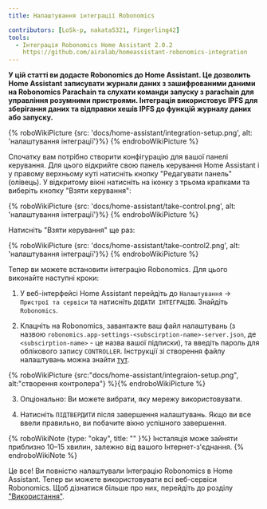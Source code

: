 ```yaml
---
title: Налаштування інтеграції Robonomics

contributors: [LoSk-p, nakata5321, Fingerling42]
tools:
  - Інтеграція Robonomics Home Assistant 2.0.2
    https://github.com/airalab/homeassistant-robonomics-integration
---
```


**У цій статті ви додасте Robonomics до Home Assistant. Це дозволить Home Assistant записувати журнали даних з зашифрованими даними на Robonomics Parachain та слухати команди запуску з parachain для управління розумними пристроями. Інтеграція використовує IPFS для зберігання даних та відправки хешів IPFS до функцій журналу даних або запуску.**

{% roboWikiPicture {src: 'docs/home-assistant/integration-setup.png', alt: 'налаштування інтеграції'}%} {% endroboWikiPicture %}

Спочатку вам потрібно створити конфігурацію для вашої панелі керування. Для цього відкрийте свою панель керування Home Assistant і у правому верхньому куті натисніть кнопку "Редагувати панель" (олівець).
У відкритому вікні натисніть на іконку з трьома крапками та виберіть кнопку "Взяти керування":

{% roboWikiPicture {src: 'docs/home-assistant/take-control.png', alt: 'налаштування інтеграції'}%} {% endroboWikiPicture %}

Натисніть "Взяти керування" ще раз:

{% roboWikiPicture {src: 'docs/home-assistant/take-control2.png', alt: 'налаштування інтеграції'}%} {% endroboWikiPicture %}

Тепер ви можете встановити інтеграцію Robonomics. Для цього виконайте наступні кроки:
 

1. У веб-інтерфейсі Home Assistant перейдіть до `Налаштування` -> `Пристрої та сервіси` та натисніть `ДОДАТИ ІНТЕГРАЦІЮ`. Знайдіть `Robonomics`.

2. Клацніть на Robonomics, завантажте ваш файл налаштувань (з назвою `robonomics.app-settings-<subscirption-name>-server.json`, де `<subscirption-name>` - це назва вашої підписки), та введіть пароль для облікового запису `CONTROLLER`. Інструкції зі створення файлу налаштувань можна знайти [тут](/docs/sub-activate/?topic=smart-home#setup-your-subscription).

{% roboWikiPicture {src:"docs/home-assistant/integraion-setup.png", alt:"створення контролера"} %}{% endroboWikiPicture %}

3. Опціонально: Ви можете вибрати, яку мережу використовувати.

4. Натисніть `ПІДТВЕРДИТИ` після завершення налаштувань. Якщо ви все ввели правильно, ви побачите вікно успішного завершення. 

{% roboWikiNote {type: "okay", title: "" }%} Інсталяція може зайняти приблизно 10–15 хвилин, залежно від вашого Інтернет-з'єднання. {% endroboWikiNote %}

Це все! Ви повністю налаштували Інтеграцію Robonomics в Home Assistant. Тепер ви можете використовувати всі
веб-сервіси Robonomics. Щоб дізнатися більше про них, перейдіть до розділу ["Використання"](/docs/add-user).